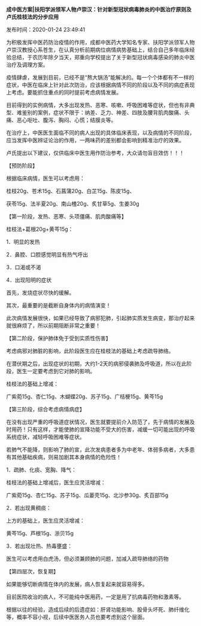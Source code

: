**成中医方案|扶阳学派领军人物卢崇汉：针对新型冠状病毒肺炎的中医治疗原则及卢氏桂枝法的分步应用**

发布时间：2020-01-24 23:49:41

为积极发挥中医药防治疫情的作用，成都中医药大学知名专家、扶阳学派领军人物卢崇汉教授心系苍生，在认真分析前期病位病情病势基础上，结合自己多年临床经验总结，于农历年除夕当天，郑重向学校提出了关于新型冠状病毒感染的肺炎中医治疗及调理方案。

疫情肆虐，发展到目前，已经不是“熬大锅汤”能解决的。每一个个体都有不一样的症状，中医在临床上针对此次防治，应该根据病情不同的阶段以及不同的病症表现上考虑。要能抓住重点的同时提前考虑病情发展。

目前得到的实例病情，大多出现发热、恶寒、咳嗽、呼吸困难等症状，但也有非典型、难鉴别的案例，症状不限于：纳差、乏力、神差、四肢及腰背肌肉酸痛、头痛、恶心呕吐、腹泻、胸闷、心慌；结膜炎等。

在治疗上，中医医生面临不同的病人出现的具体临床表现，以及病情的不同阶段，应当发挥中医辨证论治的作用，一两味药的差别都会影响到精准治疗的效果。

卢氏提出以下建议，仅供临床中医生用作防治参考，大众请勿盲目效仿！！！

【预防阶段】

根据临床病情，医生可以考虑用：

桂枝20g、苍术15g、石菖蒲20g、白芷15g、陈皮15g、

茯苓15g、法半夏20g、南山楂20g、炙甘草5g、生姜30g

【第一阶段，发热、恶寒、头项僵痛、肌肉酸痛等】

桂枝法+葛根20g+黄芩15g：

1．明显的发热

2．鼻腔、口腔感觉明显有热气呼出

3．口渴或不渴

4．出现阳明的症状

首先，发烧症状尽快的缓解。

其次，最重要的是截断自身体内的病情演变！

此次病情发展很快，如果已经导致了病邪犯肺，引起肺实质发生病变，那治疗起来就很麻烦了，所以前期阻断非常之重要！

【第二阶段，保护肺体免于受到实质性伤害】

考虑病邪对肺脏的影响，此阶段医生应在桂枝法的基础上考虑疏导肺络。

在潜伏期之后，出现症状的初期，大约1-2天的病邪侵袭肺及呼吸道，所以在此阶段，医生一定要考虑到它对肺的影响。

桂枝法的基础上增减：

广紫菀15g、杏仁15g、木蝴蝶20g、苏子15g、广桔梗15g、黄芩15g

【第三阶段，综合考虑病情病症】

在没有出现严重的呼吸道症状情况，医生就要提前介入防范了，先于病情的发展及时用药！只有这样，才能使肺的宣降功能不受大的伤害，减缓一切可能出现的呼吸系统症状，减轻呼吸困难等症状。

若肺气不能降，则影响了肺的宣，此次发病患者多为中老年、体弱多病者，大多患有其他基础疾病，则易加剧其本身病情的危险性！

1．疏肺、化痰、宽胸、降气：

桂枝法的基础上增减后，医生应灵活增减：

广紫菀15g、杏仁15g、苏子15g、瓜蒌壳15g、北沙参30g、炙百部15g

2．若出现黄稠痰：

上方的基础上，医生应灵活增减：

黄芩15g、芦根15g、浙贝15g

3．若出现壮热、热毒壅盛：

医生可以考虑用白虎汤，但必须兼顾肺的问题，加减入疏导肺络的药物

【第四层次，恢复期】

如果能够切断病情在体内的发展，病人恢复起来就容易得多。

目前医院收治的病人，不可能纯中医用药，一定是用了抗病毒药物和激素等。

根据以往的经验，造成后续的后遗症如：肝肾功能影响、股骨头坏死、肺纤维化等，概率不容小视，后续中医医务人员也要考虑到这个层面。